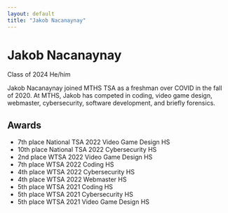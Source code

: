 ```yaml
---
layout: default
title: "Jakob Nacanaynay"
---
```


# Jakob Nacanaynay

Class of 2024
He/him

Jakob Nacanaynay joined MTHS TSA as a freshman over COVID in the fall of 2020. At MTHS, Jakob has competed in coding, video game design, webmaster, cybersecurity, software development, and briefly forensics.

## Awards

- 7th place National TSA 2022 Video Game Design HS
- 10th place National TSA 2022 Cybersecurity HS
- 2nd place WTSA 2022 Video Game Design HS
- 7th place WTSA 2022 Coding HS
- 4th place WTSA 2022 Cybersecurity HS
- 4th place WTSA 2022 Webmaster HS
- 5th place WTSA 2021 Coding HS
- 5th place WTSA 2021 Cybersecurity HS
- 5th place WTSA 2021 Video Game Design HS
